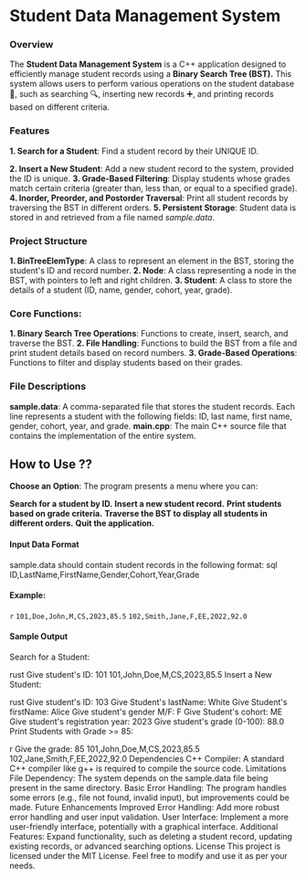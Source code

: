 # **Student Data Management System**
### **Overview**
The **Student Data Management System** is a C++ application designed to efficiently manage student records using a **Binary Search Tree (BST).** This system allows users to perform various operations on the student database 🫙, such as searching 🔍, inserting new records ➕, and printing records based on different criteria.

### **Features**
**1. Search for a Student**: Find a student record by their UNIQUE ID.

**2. Insert a New Student**: Add a new student record to the system, provided the ID is unique.
**3. Grade-Based Filtering**: Display students whose grades match certain criteria (greater than, less than, or equal to a specified grade).
**4. Inorder, Preorder, and Postorder Traversal**: Print all student records by traversing the BST in different orders.
**5. Persistent Storage**: Student data is stored in and retrieved from a file named *sample.data*.

### **Project Structure**
**1. BinTreeElemType**: A class to represent an element in the BST, storing the student's ID and record number.
**2. Node**: A class representing a node in the BST, with pointers to left and right children.
**3. Student**: A class to store the details of a student (ID, name, gender, cohort, year, grade).

### **Core Functions:**
**1. Binary Search Tree Operations**: Functions to create, insert, search, and traverse the BST.
**2. File Handling**: Functions to build the BST from a file and print student details based on record numbers.
**3. Grade-Based Operations**: Functions to filter and display students based on their grades.

### **File Descriptions**
**sample.data**: A comma-separated file that stores the student records. Each line represents a student with the following fields: ID, last name, first name, gender, cohort, year, and grade.
**main.cpp**: The main C++ source file that contains the implementation of the entire system.

## How to Use ??

**Choose an Option**: The program presents a menu where you can:

**Search for a student by ID.**
**Insert a new student record.**
**Print students based on grade criteria.**
**Traverse the BST to display all students in different orders.**
**Quit the application.**
#### Input Data Format
sample.data should contain student records in the following format:
sql
ID,LastName,FirstName,Gender,Cohort,Year,Grade
#### **Example:**
`r`
`101,Doe,John,M,CS,2023,85.5`
`102,Smith,Jane,F,EE,2022,92.0`

#### **Sample Output**
Search for a Student:

rust
Give student's ID: 101
101,John,Doe,M,CS,2023,85.5
Insert a New Student:

rust
Give student's ID: 103
Give Student's lastName: White
Give Student's firstName: Alice
Give student's gender M/F: F
Give Student's cohort: ME
Give student's registration year: 2023
Give student's grade (0-100): 88.0
Print Students with Grade >= 85:

r
Give the grade: 85
101,John,Doe,M,CS,2023,85.5
102,Jane,Smith,F,EE,2022,92.0
Dependencies
C++ Compiler: A standard C++ compiler like g++ is required to compile the source code.
Limitations
File Dependency: The system depends on the sample.data file being present in the same directory.
Basic Error Handling: The program handles some errors (e.g., file not found, invalid input), but improvements could be made.
Future Enhancements
Improved Error Handling: Add more robust error handling and user input validation.
User Interface: Implement a more user-friendly interface, potentially with a graphical interface.
Additional Features: Expand functionality, such as deleting a student record, updating existing records, or advanced searching options.
License
This project is licensed under the MIT License. Feel free to modify and use it as per your needs.
